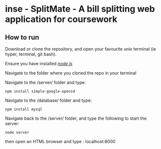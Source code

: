 # inse - SplitMate - A bill splitting web application for coursework

## How to run

Download or clone the repository, and open your favourite unix terminal (ie hyper, terminal, git bash).

Ensure you have installed _[node.js](https://nodejs.org/en/download/)_

Navigate to the folder where you cloned the repo in your terminal

Navigate to the /server/ folder and type:

```
npm install simple-google-openid
```
Navigate to the /database/ folder and type:
```
npm install mysql
```
Navigate back to the /server/ folder, and type the following to start the server:
```
node server
```
then open an HTML browser and type :
localhost:8000
